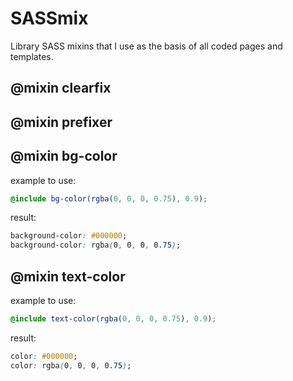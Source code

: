 SASSmix
=======

Library SASS mixins that I use as the basis of all coded pages and templates.

@mixin clearfix
---------------

@mixin prefixer
---------------

@mixin bg-color
---------------

example to use: 
```scss
@include bg-color(rgba(0, 0, 0, 0.75), 0.9);
```

result:
```css
background-color: #000000;
background-color: rgba(0, 0, 0, 0.75);
```


@mixin text-color
-----------------

example to use: 
```scss
@include text-color(rgba(0, 0, 0, 0.75), 0.9);
```

result:
```css
color: #000000;
color: rgba(0, 0, 0, 0.75);
```
